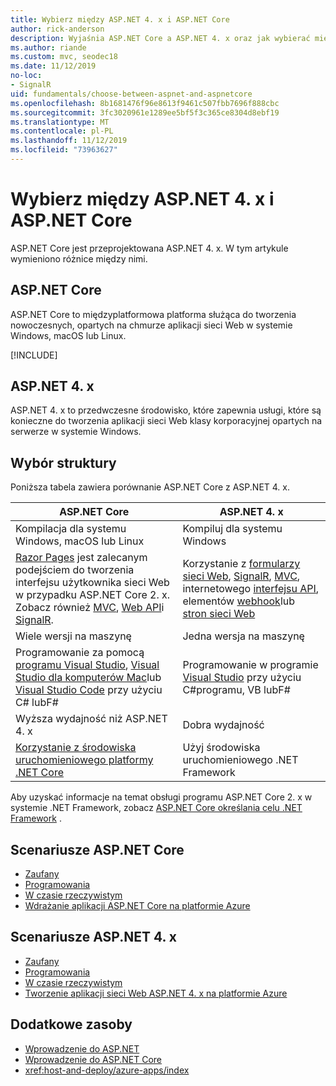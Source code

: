 ```yaml
---
title: Wybierz między ASP.NET 4. x i ASP.NET Core
author: rick-anderson
description: Wyjaśnia ASP.NET Core a ASP.NET 4. x oraz jak wybierać między nimi.
ms.author: riande
ms.custom: mvc, seodec18
ms.date: 11/12/2019
no-loc:
- SignalR
uid: fundamentals/choose-between-aspnet-and-aspnetcore
ms.openlocfilehash: 8b1681476f96e8613f9461c507fbb7696f888cbc
ms.sourcegitcommit: 3fc3020961e1289ee5bf5f3c365ce8304d8ebf19
ms.translationtype: MT
ms.contentlocale: pl-PL
ms.lasthandoff: 11/12/2019
ms.locfileid: "73963627"
---
```

# <a name="choose-between-aspnet-4x-and-aspnet-core"></a>Wybierz między ASP.NET 4. x i ASP.NET Core

ASP.NET Core jest przeprojektowana ASP.NET 4. x. W tym artykule wymieniono różnice między nimi.

## <a name="aspnet-core"></a>ASP.NET Core

ASP.NET Core to międzyplatformowa platforma służąca do tworzenia nowoczesnych, opartych na chmurze aplikacji sieci Web w systemie Windows, macOS lub Linux.

[!INCLUDE[](~/includes/benefits.md)]

## <a name="aspnet-4x"></a>ASP.NET 4. x

ASP.NET 4. x to przedwczesne środowisko, które zapewnia usługi, które są konieczne do tworzenia aplikacji sieci Web klasy korporacyjnej opartych na serwerze w systemie Windows.

## <a name="framework-selection"></a>Wybór struktury

Poniższa tabela zawiera porównanie ASP.NET Core z ASP.NET 4. x.

| ASP.NET Core | ASP.NET 4. x |
|---|---|
|Kompilacja dla systemu Windows, macOS lub Linux|Kompiluj dla systemu Windows|
|[Razor Pages](xref:razor-pages/index) jest zalecanym podejściem do tworzenia interfejsu użytkownika sieci Web w przypadku ASP.NET Core 2. x. Zobacz również [MVC](xref:mvc/overview), [Web API](xref:tutorials/first-web-api)i [SignalR](xref:signalr/introduction).|Korzystanie z [formularzy sieci Web](/aspnet/web-forms), [SignalR](/aspnet/signalr), [MVC](/aspnet/mvc), internetowego [interfejsu API](/aspnet/web-api/), elementów [webhook](/aspnet/webhooks/)lub [stron sieci Web](/aspnet/web-pages)|
|Wiele wersji na maszynę|Jedna wersja na maszynę|
|Programowanie za pomocą [programu Visual Studio](https://visualstudio.microsoft.com/vs/), [Visual Studio dla komputerów Mac](https://visualstudio.microsoft.com/vs/mac/)lub [Visual Studio Code](https://code.visualstudio.com/) przy użyciu C# lubF#|Programowanie w programie [Visual Studio](https://visualstudio.microsoft.com/vs/) przy użyciu C#programu, VB lubF#|
|Wyższa wydajność niż ASP.NET 4. x|Dobra wydajność|
|[Korzystanie z środowiska uruchomieniowego platformy .NET Core](/dotnet/standard/choosing-core-framework-server)|Użyj środowiska uruchomieniowego .NET Framework|

Aby uzyskać informacje na temat obsługi programu ASP.NET Core 2. x w systemie .NET Framework, zobacz [ASP.NET Core określania celu .NET Framework](xref:index#target-framework) .

## <a name="aspnet-core-scenarios"></a>Scenariusze ASP.NET Core

* [Zaufany](xref:tutorials/first-mvc-app/index)
* [Programowania](xref:tutorials/first-web-api)
* [W czasie rzeczywistym](xref:signalr/index)
* [Wdrażanie aplikacji ASP.NET Core na platformie Azure](/azure/app-service/app-service-web-get-started-dotnet)

## <a name="aspnet-4x-scenarios"></a>Scenariusze ASP.NET 4. x

* [Zaufany](/aspnet/mvc)
* [Programowania](/aspnet/web-api)
* [W czasie rzeczywistym](/aspnet/signalr)
* [Tworzenie aplikacji sieci Web ASP.NET 4. x na platformie Azure](/azure/app-service/app-service-web-get-started-dotnet-framework)

## <a name="additional-resources"></a>Dodatkowe zasoby

* [Wprowadzenie do ASP.NET](/aspnet/overview)
* [Wprowadzenie do ASP.NET Core](xref:index)
* <xref:host-and-deploy/azure-apps/index>
